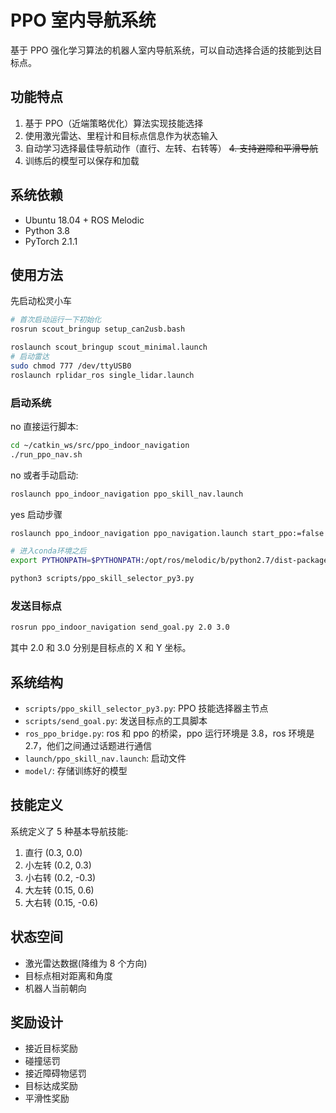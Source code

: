 # PPO 室内导航系统

基于 PPO 强化学习算法的机器人室内导航系统，可以自动选择合适的技能到达目标点。

## 功能特点

1. 基于 PPO（近端策略优化）算法实现技能选择
2. 使用激光雷达、里程计和目标点信息作为状态输入
3. 自动学习选择最佳导航动作（直行、左转、右转等）
   ~~4. 支持避障和平滑导航~~
4. 训练后的模型可以保存和加载

## 系统依赖

- Ubuntu 18.04 + ROS Melodic
- Python 3.8
- PyTorch 2.1.1

## 使用方法

先启动松灵小车

```bash
# 首次启动运行一下初始化
rosrun scout_bringup setup_can2usb.bash

roslaunch scout_bringup scout_minimal.launch
# 启动雷达
sudo chmod 777 /dev/ttyUSB0
roslaunch rplidar_ros single_lidar.launch

```

### 启动系统

no 直接运行脚本:

```bash
cd ~/catkin_ws/src/ppo_indoor_navigation
./run_ppo_nav.sh
```

no 或者手动启动:

```bash
roslaunch ppo_indoor_navigation ppo_skill_nav.launch
```

yes 启动步骤

```bash
roslaunch ppo_indoor_navigation ppo_navigation.launch start_ppo:=false

# 进入conda环境之后
export PYTHONPATH=$PYTHONPATH:/opt/ros/melodic/b/python2.7/dist-packages

python3 scripts/ppo_skill_selector_py3.py
```

### 发送目标点

```bash
rosrun ppo_indoor_navigation send_goal.py 2.0 3.0
```

其中 2.0 和 3.0 分别是目标点的 X 和 Y 坐标。

## 系统结构

- `scripts/ppo_skill_selector_py3.py`: PPO 技能选择器主节点
- `scripts/send_goal.py`: 发送目标点的工具脚本
- `ros_ppo_bridge.py`: ros 和 ppo 的桥梁，ppo 运行环境是 3.8，ros 环境是 2.7，他们之间通过话题进行通信
- `launch/ppo_skill_nav.launch`: 启动文件
- `model/`: 存储训练好的模型

## 技能定义

系统定义了 5 种基本导航技能:

1. 直行 (0.3, 0.0)
2. 小左转 (0.2, 0.3)
3. 小右转 (0.2, -0.3)
4. 大左转 (0.15, 0.6)
5. 大右转 (0.15, -0.6)

## 状态空间

- 激光雷达数据(降维为 8 个方向)
- 目标点相对距离和角度
- 机器人当前朝向

## 奖励设计

- 接近目标奖励
- 碰撞惩罚
- 接近障碍物惩罚
- 目标达成奖励
- 平滑性奖励
